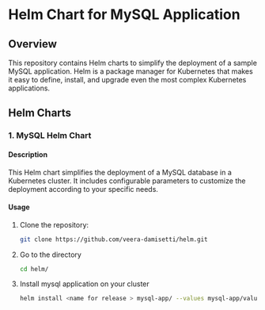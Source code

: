 # Helm Chart for MySQL Application

## Overview

This repository contains Helm charts to simplify the deployment of a sample MySQL application. Helm is a package manager for Kubernetes that makes it easy to define, install, and upgrade even the most complex Kubernetes applications.

## Helm Charts

### 1. MySQL Helm Chart

#### Description

This Helm chart simplifies the deployment of a MySQL database in a Kubernetes cluster. It includes configurable parameters to customize the deployment according to your specific needs.

#### Usage

1. Clone the repository:

   ```bash
   git clone https://github.com/veera-damisetti/helm.git

2. Go to the directory

   ```bash
   cd helm/

3. Install mysql application on your cluster

   ```bash
   helm install <name for release > mysql-app/ --values mysql-app/values.yaml
   
